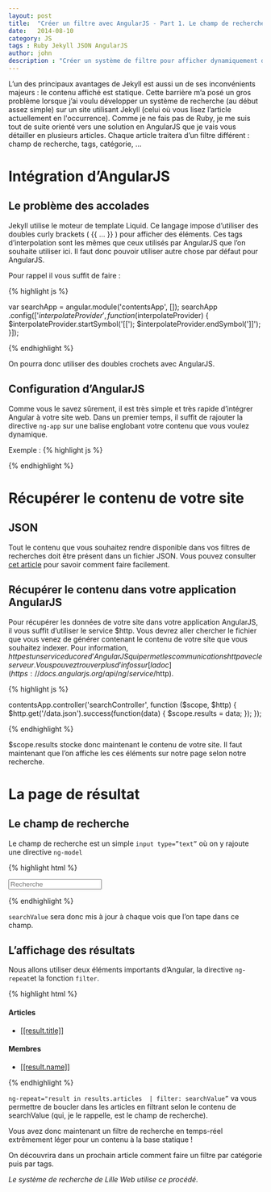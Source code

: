 ```yaml
---
layout: post
title:  "Créer un filtre avec AngularJS - Part 1. Le champ de recherche"
date:   2014-08-10
category: JS
tags : Ruby Jekyll JSON AngularJS
author: john
description : "Créer un système de filtre pour afficher dynamiquement du contenu selon des critères sur un site Jekyll. Dans cette première partie nous commencerons par un champ de recherche simple."
---
```


L’un des principaux avantages de Jekyll est aussi un de ses inconvénients majeurs : le contenu affiché est statique. Cette barrière m’a posé un gros problème lorsque j’ai voulu développer un système de recherche (au début assez simple) sur un site utilisant Jekyll (celui où vous lisez l’article actuellement en l'occurrence). Comme je ne fais pas de Ruby, je me suis tout de suite orienté vers une solution en AngularJS que je vais vous détailler en plusieurs articles. Chaque article traitera d’un filtre différent : champ de recherche, tags, catégorie, …

# Intégration d’AngularJS

## Le problème des accolades

Jekyll utilise le moteur de template Liquid. Ce langage impose d’utiliser des doubles curly brackets ( {{ … }} ) pour afficher des éléments. Ces tags d’interpolation sont les mêmes que ceux utilisés par AngularJS que l’on souhaite utiliser ici. Il faut donc pouvoir utiliser autre chose par défaut pour AngularJS.

Pour rappel il vous suffit de faire :

{% highlight js %}

var searchApp = angular.module('contentsApp', []);
searchApp .config(['$interpolateProvider', function ($interpolateProvider) {
  $interpolateProvider.startSymbol('[[');
  $interpolateProvider.endSymbol(']]');
}]);

{% endhighlight %}

On pourra donc utiliser des doubles crochets avec AngularJS.

## Configuration d’AngularJS

Comme vous le savez sûrement, il est très simple et très rapide d’intégrer Angular à votre site web.
Dans un premier temps, il suffit de rajouter la directive `ng-app` sur une balise englobant votre contenu que vous voulez dynamique.

Exemple :
{% highlight js %}

<div id="contents" ng-app="contentsApp">

{% endhighlight %}

# Récupérer le contenu de votre site

## JSON

Tout le contenu que vous souhaitez rendre disponible dans vos filtres de recherches doit être présent dans un fichier JSON. Vous pouvez consulter [cet article](http://lilleweb.fr/ruby/2014/08/03/data-jekyll/) pour savoir comment faire facilement.

## Récupérer le contenu dans votre application AngularJS

Pour récupérer les données de votre site dans votre application AngularJS, il vous suffit d’utiliser le service $http. Vous devrez aller chercher le fichier que vous venez de générer contenant le contenu de votre site que vous souhaitez indexer. Pour information, $http est un service du core d’AngularJS qui permet les communications http avec le serveur. Vous pouvez trouver plus d’infos sur [la doc](https://docs.angularjs.org/api/ng/service/$http).

{% highlight js %}

contentsApp.controller('searchController', function ($scope, $http) {
  $http.get('/data.json').success(function(data) {
    $scope.results = data;
  });
});

{% endhighlight %}

$scope.results stocke donc maintenant le contenu de votre site. Il faut maintenant que l’on affiche les ces éléments sur notre page selon notre recherche.

# La page de résultat

## Le champ de recherche

Le champ de recherche est un simple `input type=”text”` où on y rajoute une directive `ng-model`

{% highlight html %}

<input type="text" ng-model="searchValue" placeholder="Recherche">

{% endhighlight %}

`searchValue` sera donc mis à jour à chaque vois que l’on tape dans ce champ.

## L’affichage des résultats

Nous allons utiliser deux éléments importants d’Angular, la directive `ng-repeat`et la fonction `filter`.

{% highlight html %}

<div id="searchResults" ng-controller="searchController">
        <h4> Articles </h4>
        <ul>
          <li ng-repeat="result in results.articles | filter: searchValue">
            <a href="[[result.url]]">[[result.title]]</a>
          </li>
        </ul>
        <h4> Membres </h4>
        <ul>
          <li ng-repeat="result in results.members | filter: searchValue">
            <a href="#">[[result.name]]</a>
          </li>
        </ul>

{% endhighlight %}

`ng-repeat="result in results.articles  | filter: searchValue”` va vous permettre de boucler dans les articles en filtrant selon le contenu de searchValue (qui, je le rappelle, est le champ de recherche).

Vous avez donc maintenant un filtre de recherche en temps-réel extrêmement léger pour un contenu à la base statique !

On découvrira dans un prochain article comment faire un filtre par catégorie puis par tags.

*Le système de recherche de Lille Web utilise ce procédé.*
